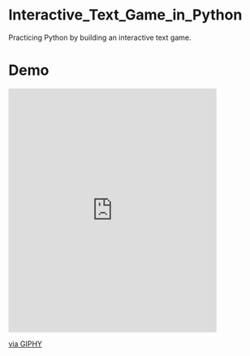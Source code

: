 # Interactive_Text_Game_in_Python
Practicing Python by building an interactive text game.

# Demo

<iframe src="https://giphy.com/embed/SAIsZMtjSVOjzrGvdj" width="410" height="480" frameBorder="0" class="giphy-embed" allowFullScreen></iframe><p><a href="https://giphy.com/gifs/SAIsZMtjSVOjzrGvdj">via GIPHY</a></p>
